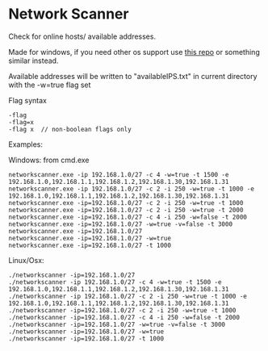 # Network Scanner
Check for online hosts/ available addresses.

Made for windows, if you need other os support use [this repo](https://github.com/mostlygeek/arp) or something similar instead.

Available addresses will be written to "availableIPS.txt" in current directory with the -w=true flag set

Flag syntax

```
-flag
-flag=x
-flag x  // non-boolean flags only
```
Examples:

Windows: from cmd.exe
```
networkscanner.exe -ip 192.168.1.0/27 -c 4 -w=true -t 1500 -e 192.168.1.0,192.168.1.1,192.168.1.2,192.168.1.30,192.168.1.31
networkscanner.exe -ip 192.168.1.0/27 -c 2 -i 250 -w=true -t 1000 -e 192.168.1.0,192.168.1.1,192.168.1.2,192.168.1.30,192.168.1.31
networkscanner.exe -ip=192.168.1.0/27 -c 2 -i 250 -w=true -t 1000
networkscanner.exe -ip=192.168.1.0/27 -c 2 -i 250 -w=true -t 2000
networkscanner.exe -ip=192.168.1.0/27 -c 4 -i 250 -w=false -t 2000
networkscanner.exe -ip=192.168.1.0/27 -w=true -v=false -t 3000
networkscanner.exe -ip=192.168.1.0/27
networkscanner.exe -ip=192.168.1.0/27 -w=true
networkscanner.exe -ip=192.168.1.0/27 -t 1000
```

Linux/Osx:
```
./networkscanner -ip=192.168.1.0/27
./networkscanner -ip 192.168.1.0/27 -c 4 -w=true -t 1500 -e 192.168.1.0,192.168.1.1,192.168.1.2,192.168.1.30,192.168.1.31
./networkscanner -ip 192.168.1.0/27 -c 2 -i 250 -w=true -t 1000 -e 192.168.1.0,192.168.1.1,192.168.1.2,192.168.1.30,192.168.1.31
./networkscanner -ip=192.168.1.0/27 -c 2 -i 250 -w=true -t 1000
./networkscanner -ip=192.168.1.0/27 -c 4 -i 250 -w=false -t 2000
./networkscanner -ip=192.168.1.0/27 -w=true -v=false -t 3000
./networkscanner -ip=192.168.1.0/27 -w=true
./networkscanner -ip=192.168.1.0/27 -t 1000
```
